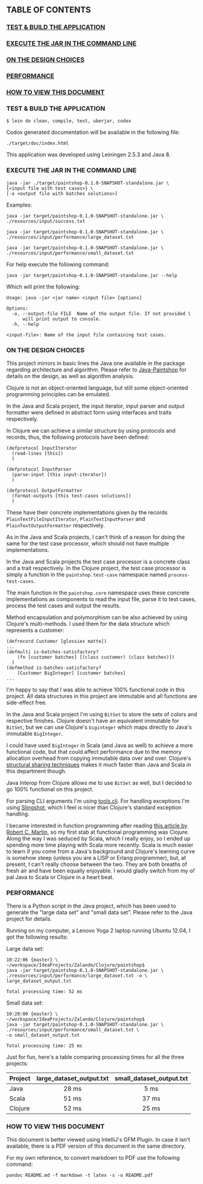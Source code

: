## TABLE OF CONTENTS
### [TEST & BUILD THE APPLICATION](#test-and-build-the-application)
### [EXECUTE THE JAR IN THE COMMAND LINE](#execute-the-jar-in-the-command-line)
### [ON THE DESIGN CHOICES](#on-the-design-choices)
### [PERFORMANCE](#performance)
### [HOW TO VIEW THIS DOCUMENT](#how-to-view-this-document)

### <a name="test-and-build-the-application"></a> TEST & BUILD THE APPLICATION

    $ lein do clean, compile, test, uberjar, codox

Codox generated documentation will be available in the following file:

    ./target/doc/index.html

This application was developed using Leiningen 2.5.3 and Java 8.

### <a name="execute-the-jar-in-the-command-line"></a> EXECUTE THE JAR IN THE COMMAND LINE

    java -jar ./target/paintshop-0.1.0-SNAPSHOT-standalone.jar \
    {<input file with test cases>} \
    [-o <output file with batches solutions>]



Examples:

    java -jar target/paintshop-0.1.0-SNAPSHOT-standalone.jar \
    ./resources/input/success.txt
    
    java -jar target/paintshop-0.1.0-SNAPSHOT-standalone.jar \
    ./resources/input/performance/large_dataset.txt
    
    java -jar target/paintshop-0.1.0-SNAPSHOT-standalone.jar \
    ./resources/input/performance/small_dataset.txt


For help execute the following command:

    java -jar target/paintshop-0.1.0-SNAPSHOT-standalone.jar --help

Which will print the following:

    Usage: java -jar <jar name> <input file> [options]
    
    Options:
      -o, --output-file FILE  Name of the output file. If not provided \
          will print output to console.
      -h, --help
    
    <input-file>: Name of the input file containing test cases.

### <a name="on-the-design-choices"></a> ON THE DESIGN CHOICES

This project mirrors in basic lines the Java one available in the package regarding architecture and algorithm. Please refer to [Java-Paintshop](https://github.com/marciogualtieri/Java-PaintShop) for details on the design, as well as algorithm analysis.

Clojure is not an object-oriented language, but still some object-oriented programming principles can be emulated.

In the Java and Scala project, the input iterator, input parser and output formatter were defined in abstract form using interfaces and traits respectively.

In Clojure we can achieve a similar structure by using protocols and records, thus, the following protocols have been defined:

    (defprotocol InputIterator
      (read-lines [this])
      )
  
    (defprotocol InputParser
      (parse-input [this input-iterator])
      )
    
    (defprotocol OutputFormatter
      (format-outputs [this test-cases solutions])
      )

These have their concrete implementations given by the records ```PlainTextFileInputIterator```, ```PlainTextInputParser``` and ```PlainTextOutputFormatter``` respectively.

As in the Java and Scala projects, I can't think of a reason for doing the same for the test case processor, which should not have multiple implementations.

In the Java and Scala projects the test case processor is a concrete class and a trait respectively. In the Clojure project, the test case processor is simply a function in the ```paintshop.test-case``` namespace named ```process-test-cases```.

The main function in the ```paintshop.core``` namespace uses these concrete implementations as components to read the input file, parse it to test cases, process the test cases and output the results.

Method encapsulation and polymorphism can be also achieved by using Clojure's multi-methods. I used them for the data structure which represents a customer:


    (defrecord Customer [glossies matte])
    ...
    (defmulti is-batches-satisfactory? 
        (fn [customer batches] [(class customer) (class batches)])
      )
    (defmethod is-batches-satisfactory?
        [Customer BigInteger] [customer batches]
    ...


I'm happy to say that I was able to achieve 100% functional code in this project. All data structures in this project are immutable and all functions are side-effect free.

In the Java and Scala project I'm using ```BitSet``` to store the sets of colors and respective finishes. Clojure doesn't have an equivalent immutable for ```BitSet```, but we can use Clojure's ```biginteger``` which maps directly to Java's immutable ```BigInteger```.

I could have used ```BigInteger``` in Scala (and Java as well) to achieve a more functional code, but that could affect performance due to the memory allocation overhead from copying immutable data over and over. Clojure's [structural sharing techniques](http://blog.higher-order.net/2009/02/01/understanding-clojures-persistentvector-implementation) makes it much faster than Java and Scala in this department though.

Java Interop from Clojure allows me to use ```BitSet``` as well, but I decided to go 100% functional on this project.

For parsing CLI arguments I'm using [tools.cli](https://github.com/clojure/tools.cli). For handling exceptions I'm using [Slingshot](https://github.com/scgilardi/slingshot), which I feel is nicer than Clojure's standard exception handling.

I became interested in function programming after reading [this article by Robert C. Martin](http://thecleancoder.blogspot.ie/2010/08/why-clojure.html), so my first stab at functional programming was Clojure. Along the way I was seduced by Scala, which I really enjoy, so I ended up spending more time playing with Scala more recently. Scala is much easier to learn if you come from a Java's background and Clojure's learning curve is somehow steep (unless you are a LISP or Erlang programmer), but, at present, I can't really choose between the two. They are both breaths of fresh air and have been equally enjoyable. I would gladly switch from my ol' pal Java to Scala or Clojure in a heart beat.

### <a name="performance"></a> PERFORMANCE

There is a Python script in the Java project, which has been used to generate the "large data set" and "small data set". Please refer to the Java project for details.

Running on my computer, a Lenovo Yoga 2 laptop running Ubuntu 12.04, I got the following results:

Large data set:

    10:22:06 {master} \
    ~/workspace/IdeaProjects/Zalando/Clojure/paintshop$
    java -jar target/paintshop-0.1.0-SNAPSHOT-standalone.jar \
    ./resources/input/performance/large_dataset.txt -o \
    large_dataset_output.txt
    
    Total processing time: 52 ms


Small data set:

    10:20:00 {master} \
    ~/workspace/IdeaProjects/Zalando/Clojure/paintshop$ 
    java -jar target/paintshop-0.1.0-SNAPSHOT-standalone.jar \
    ./resources/input/performance/small_dataset.txt \
    -o small_dataset_output.txt
    
    Total processing time: 25 ms

Just for fun, here's a table comparing processing times for all the three projects:

| Project | large_dataset_output.txt | small_dataset_output.txt  |
| ------- |:------------------------:|:-------------------------:|
| Java    |         28 ms            |         5 ms              |
| Scala   |         51 ms            |        37 ms              |
| Clojure |         52 ms            |        25 ms              |


### <a name="how-to-view-this-document"></a> HOW TO VIEW THIS DOCUMENT

This document is better viewed using IntelliJ's GFM Plugin. In case it isn't available, there is a PDF version of this document in the same directory.

For my own reference, to convert markdown to PDF use the following command:

    pandoc README.md -f markdown -t latex -s -o README.pdf
